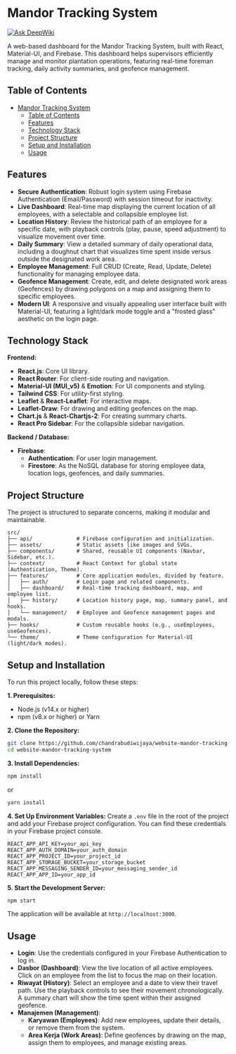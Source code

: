# Mandor Tracking System
[![Ask DeepWiki](https://devin.ai/assets/askdeepwiki.png)](https://deepwiki.com/ChandraBudiWijaya/website-mandor-tracking-system.git)

A web-based dashboard for the Mandor Tracking System, built with React, Material-UI, and Firebase. This dashboard helps supervisors efficiently manage and monitor plantation operations, featuring real-time foreman tracking, daily activity summaries, and geofence management.

## Table of Contents
- [Mandor Tracking System](#mandor-tracking-system)
  - [Table of Contents](#table-of-contents)
  - [Features](#features)
  - [Technology Stack](#technology-stack)
  - [Project Structure](#project-structure)
  - [Setup and Installation](#setup-and-installation)
  - [Usage](#usage)

## Features

-   **Secure Authentication**: Robust login system using Firebase Authentication (Email/Password) with session timeout for inactivity.
-   **Live Dashboard**: Real-time map displaying the current location of all employees, with a selectable and collapsible employee list.
-   **Location History**: Review the historical path of an employee for a specific date, with playback controls (play, pause, speed adjustment) to visualize movement over time.
-   **Daily Summary**: View a detailed summary of daily operational data, including a doughnut chart that visualizes time spent inside versus outside the designated work area.
-   **Employee Management**: Full CRUD (Create, Read, Update, Delete) functionality for managing employee data.
-   **Geofence Management**: Create, edit, and delete designated work areas (Geofences) by drawing polygons on a map and assigning them to specific employees.
-   **Modern UI**: A responsive and visually appealing user interface built with Material-UI, featuring a light/dark mode toggle and a "frosted glass" aesthetic on the login page.

## Technology Stack

**Frontend:**
-   **React.js**: Core UI library.
-   **React Router**: For client-side routing and navigation.
-   **Material-UI (MUI_v5)** & **Emotion**: For UI components and styling.
-   **Tailwind CSS**: For utility-first styling.
-   **Leaflet** & **React-Leaflet**: For interactive maps.
-   **Leaflet-Draw**: For drawing and editing geofences on the map.
-   **Chart.js** & **React-Chartjs-2**: For creating summary charts.
-   **React Pro Sidebar**: For the collapsible sidebar navigation.

**Backend / Database:**
-   **Firebase**:
    -   **Authentication**: For user login management.
    -   **Firestore**: As the NoSQL database for storing employee data, location logs, geofences, and daily summaries.

## Project Structure

The project is structured to separate concerns, making it modular and maintainable.

```
src/
├── api/              # Firebase configuration and initialization.
├── assets/           # Static assets like images and SVGs.
├── components/       # Shared, reusable UI components (Navbar, Sidebar, etc.).
├── context/          # React Context for global state (Authentication, Theme).
├── features/         # Core application modules, divided by feature.
│   ├── auth/         # Login page and related components.
│   ├── dashboard/    # Real-time tracking dashboard, map, and employee list.
│   ├── history/      # Location history page, map, summary panel, and hooks.
│   └── management/   # Employee and Geofence management pages and modals.
├── hooks/            # Custom reusable hooks (e.g., useEmployees, useGeofences).
└── theme/            # Theme configuration for Material-UI (light/dark modes).
```

## Setup and Installation

To run this project locally, follow these steps:

**1. Prerequisites:**
-   Node.js (v14.x or higher)
-   npm (v8.x or higher) or Yarn

**2. Clone the Repository:**
```bash
git clone https://github.com/chandrabudiwijaya/website-mandor-tracking-system.git
cd website-mandor-tracking-system
```

**3. Install Dependencies:**
```bash
npm install
```
or
```bash
yarn install
```

**4. Set Up Environment Variables:**
Create a `.env` file in the root of the project and add your Firebase project configuration. You can find these credentials in your Firebase project console.
```
REACT_APP_API_KEY=your_api_key
REACT_APP_AUTH_DOMAIN=your_auth_domain
REACT_APP_PROJECT_ID=your_project_id
REACT_APP_STORAGE_BUCKET=your_storage_bucket
REACT_APP_MESSAGING_SENDER_ID=your_messaging_sender_id
REACT_APP_APP_ID=your_app_id
```

**5. Start the Development Server:**
```bash
npm start
```
The application will be available at `http://localhost:3000`.

## Usage

-   **Login**: Use the credentials configured in your Firebase Authentication to log in.
-   **Dasbor (Dashboard)**: View the live location of all active employees. Click on an employee from the list to focus the map on their location.
-   **Riwayat (History)**: Select an employee and a date to view their travel path. Use the playback controls to see their movement chronologically. A summary chart will show the time spent within their assigned geofence.
-   **Manajemen (Management)**:
    -   **Karyawan (Employees)**: Add new employees, update their details, or remove them from the system.
    -   **Area Kerja (Work Areas)**: Define geofences by drawing on the map, assign them to employees, and manage existing areas.